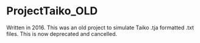 # ProjectTaiko_OLD
Written in 2016. This was an old project to simulate Taiko .tja formatted .txt files. This is now deprecated and cancelled.
